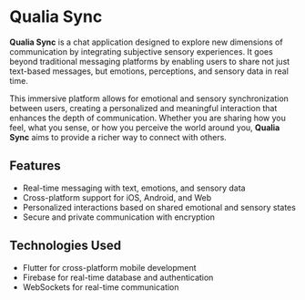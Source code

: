 # Qualia Sync

**Qualia Sync** is a chat application designed to explore new dimensions of communication by integrating subjective sensory experiences. It goes beyond traditional messaging platforms by enabling users to share not just text-based messages, but emotions, perceptions, and sensory data in real time. 

This immersive platform allows for emotional and sensory synchronization between users, creating a personalized and meaningful interaction that enhances the depth of communication. Whether you are sharing how you feel, what you sense, or how you perceive the world around you, **Qualia Sync** aims to provide a richer way to connect with others.

## Features
- Real-time messaging with text, emotions, and sensory data
- Cross-platform support for iOS, Android, and Web
- Personalized interactions based on shared emotional and sensory states
- Secure and private communication with encryption

## Technologies Used
- Flutter for cross-platform mobile development
- Firebase for real-time database and authentication
- WebSockets for real-time communication